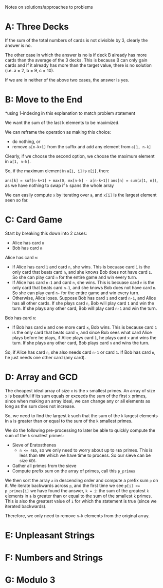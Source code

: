 Notes on solutions/approaches to problems

# A: Three Decks
If the sum of the total numbers of cards is not divisible by 3, clearly the answer is no.

The other case in which the answer is no is if deck B already has more cards than the average of the 3 decks. This is because B can only gain cards and if it already has more than the target value, there is no solution (i.e. a = 2, b = 9, c = 10).

If we are in neither of the above two cases, the answer is yes.

# B: Move to the End
*using 1-indexing in this explanation to match problem statement

We want the sum of the last k elements to be maximized.

We can reframe the operation as making this choice:
- do nothing, or
- remove `a[n-k+1]` from the suffix and add any element from `a[1, n-k]`

Clearly, if we choose the second option, we choose the maximum element in `a[1, n-k]`. 

So, if the maximum element in `a[1, i]` is `x[i]`, then:

`ans[k] = suf[n-k+1] + max(0, mx[n-k] - a[n-k+1])`
`ans[n] = sum(a[1, n])`, as we have nothing to swap if `k` spans the whole array

We can easily compute `x` by iterating over `a`, and `x[i]` is the largest element seen so far.

# C: Card Game

Start by breaking this down into 2 cases:
- Alice has card `n`
- Bob has card `n`

Alice has card `n`:
- If Alice has card `1` and card `n`, she wins. This is becuase card `1` is the only card that beats card `n`, and she knows Bob does not have card `1`. So she can play card `n` for the entire game and win every turn.
- If Alice has card `n-1` and card `n`, she wins. This is becuase card `n` is the only card that beats card `n-1`, and she knows Bob does not have card `n`. So she can play card `n-` for the entire game and win every turn.
- Otherwise, Alice loses. Suppose Bob has card `1` and card `n-1`, and Alice has all other cards. If she plays card `n`, Bob will play card `1` and win the turn. If she plays any other card, Bob will play card `n-1` and win the turn.

Bob has card `n`:
- If Bob has card `n` and one more card `x`, Bob wins. This is because card `1` is the only card that beats card `n`, and since Bob sees what card Alice plays before he plays, if Alice plays card `1`, he plays card `x` and wins the turn. If she plays any other card, Bob plays card `n` and wins the turn.

So, if Alice has card `n`, she also needs card `n-1` or card `1`. If Bob has card `n`, he just needs one other card (any card).

# D: Array and GCD

The cheapest ideal array of size `x` is the `x` smallest primes. An array of size `x` is beautiful if its sum equals or exceeds the sum of the first `x` primes, since when making an array ideal, we can change any or all elements as long as the sum does not increase.

So, we need to find the largest `k` such that the sum of the `k` largest elements in `a` is greater than or equal to the sum of the `k` smallest primes.

We do the following pre-processing to later be able to quickly compute the sum of the `k` smallest primes:
- Sieve of Eratosthenes
  - `n <= 4E5`, so we only need to worry about up to `4E5` primes. This is less than `6E6` which we have time to process. So our sieve can be size `6E6`.
- Gather all primes from the sieve
- Compute prefix sum on the array of primes, call this `p_primes`

We then sort the array `a` in descending order and compute a prefix sum `p` on it. We iterate backwards across `p`, and the first time we see `p[i] >= p_primes[i]` we have found the answer, `k = i`: the sum of the greatest `k` elements in `a` is greater than or equal to the sum of the smallest `k` primes. This is also the greatest value of `i` for which the statement is true (since we iterated backwards).

Therefore, we only need to remove `n-k` elements from the original array.

# E: Unpleasant Strings

# F: Numbers and Strings

# G: Modulo 3
